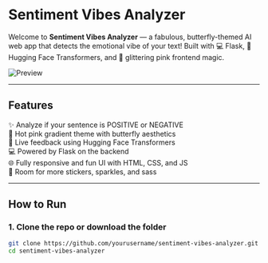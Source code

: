 #  Sentiment Vibes Analyzer 

Welcome to **Sentiment Vibes Analyzer** — a fabulous, butterfly-themed AI web app that detects the emotional vibe of your text! Built with 💻 Flask, 🤗 Hugging Face Transformers, and 💅 glittering pink frontend magic.

![Preview](https://upload.wikimedia.org/wikipedia/commons/thumb/f/f9/Butterfly_icon.svg/512px-Butterfly_icon.svg.png)

---

##  Features

✨ Analyze if your sentence is POSITIVE or NEGATIVE  
🎨 Hot pink gradient theme with butterfly aesthetics  
💬 Live feedback using Hugging Face Transformers  
💻 Powered by Flask on the backend  
🌐 Fully responsive and fun UI with HTML, CSS, and JS  
🎀 Room for more stickers, sparkles, and sass

---

##  How to Run

### 1. Clone the repo or download the folder

```bash
git clone https://github.com/yourusername/sentiment-vibes-analyzer.git
cd sentiment-vibes-analyzer
